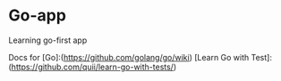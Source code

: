 # Go-app
Learning go-first app

Docs for [Go]:(https://github.com/golang/go/wiki)
[Learn Go with Test]:(https://github.com/quii/learn-go-with-tests/)

